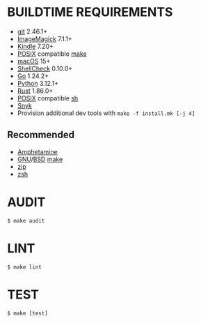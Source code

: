 # BUILDTIME REQUIREMENTS

* [git](https://git-scm.com/) 2.46.1+
* [ImageMagick](https://imagemagick.org/) 7.1.1+
* [Kindle](https://www.amazon.com/b?ie=UTF8&node=16571048011) 7.20+
* [POSIX](https://pubs.opengroup.org/onlinepubs/9799919799/) compatible [make](https://en.wikipedia.org/wiki/Make_(software))
* [macOS](https://www.apple.com/macos) 15+
* [ShellCheck](https://www.shellcheck.net/) 0.10.0+
* [Go](https://go.dev/) 1.24.2+
* [Python](https://www.python.org/) 3.12.1+
* [Rust](https://www.rust-lang.org/) 1.86.0+
* [POSIX](https://pubs.opengroup.org/onlinepubs/9799919799/) compatible [sh](https://en.wikipedia.org/wiki/Unix_shell)
* [Snyk](https://snyk.io/)
* Provision additional dev tools with `make -f install.mk [-j 4]`

## Recommended

* [Amphetamine](https://apps.apple.com/us/app/amphetamine/id937984704)
* [GNU](https://www.gnu.org/)/[BSD](https://en.wikipedia.org/wiki/Berkeley_Software_Distribution) [make](https://en.wikipedia.org/wiki/Make_(software))
* [zip](https://infozip.sourceforge.net/)
* [zsh](https://www.zsh.org/)

# AUDIT

```console
$ make audit
```

# LINT

```console
$ make lint
```

# TEST

```console
$ make [test]
```
